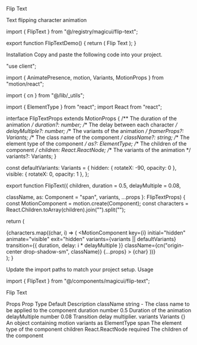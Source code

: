Flip Text

Text flipping character animation

import { FlipText } from "@/registry/magicui/flip-text";
 
export function FlipTextDemo() {
  return (
    <FlipText className="text-4xl font-bold -tracking-widest text-black dark:text-white md:text-7xl md:leading-[5rem]">
      Flip Text
    </FlipText>
  );
}

Installation
Copy and paste the following code into your project.

"use client";
 
import { AnimatePresence, motion, Variants, MotionProps } from "motion/react";
 
import { cn } from "@/lib/_utils";

import { ElementType } from "react";
import React from "react";
 
interface FlipTextProps extends MotionProps {
  /** The duration of the animation */
  duration?: number;
  /** The delay between each character */
  delayMultiple?: number;
  /** The variants of the animation */
  framerProps?: Variants;
  /** The class name of the component */
  className?: string;
  /** The element type of the component */
  as?: ElementType;
  /** The children of the component */
  children: React.ReactNode;
  /** The variants of the animation */
  variants?: Variants;
}
 
const defaultVariants: Variants = {
  hidden: { rotateX: -90, opacity: 0 },
  visible: { rotateX: 0, opacity: 1 },
};
 
export function FlipText({
  children,
  duration = 0.5,
  delayMultiple = 0.08,
 
  className,
  as: Component = "span",
  variants,
  ...props
}: FlipTextProps) {
  const MotionComponent = motion.create(Component);
  const characters = React.Children.toArray(children).join("").split("");
 
  return (
    <div className="flex justify-center space-x-2">
      <AnimatePresence mode="wait">
        {characters.map((char, i) => (
          <MotionComponent
            key={i}
            initial="hidden"
            animate="visible"
            exit="hidden"
            variants={variants || defaultVariants}
            transition={{ duration, delay: i * delayMultiple }}
            className={cn("origin-center drop-shadow-sm", className)}
            {...props}
          >
            {char}
          </MotionComponent>
        ))}
      </AnimatePresence>
    </div>
  );
}

Update the import paths to match your project setup.
Usage

import { FlipText } from "@/components/magicui/flip-text";

<FlipText>Flip Text</FlipText>

Props
Prop	Type	Default	Description
className	string	-	The class name to be applied to the component
duration	number	0.5	Duration of the animation
delayMultiple	number	0.08	Transition delay multiplier.
variants	Variants	{}	An object containing motion variants
as	ElementType	span	The element type of the component
children	React.ReactNode	required	The children of the component